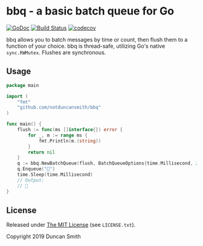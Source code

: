# bbq - a basic batch queue for Go

[![GoDoc](https://godoc.org/github.com/notduncansmith/bbq?status.svg)](https://godoc.org/github.com/notduncansmith/bbq) [![Build Status](https://travis-ci.com/notduncansmith/bbq.svg?branch=master)](https://travis-ci.com/notduncansmith/bbq) [![codecov](https://codecov.io/gh/notduncansmith/bbq/branch/master/graph/badge.svg)](https://codecov.io/gh/notduncansmith/bbq)

bbq allows you to batch messages by time or count, then flush them to a function of your choice. bbq is thread-safe, utilizing Go's native `sync.RWMutex`. Flushes are synchronous.

## Usage

```go
package main

import (
    "fmt"
    "github.com/notduncansmith/bbq"
)

func main() {
    flush := func(ms []interface{}) error {
		for _, m := range ms {
			fmt.Println(m.(string))
		}
		return nil
	}
	q := bbq.NewBatchQueue(flush, BatchQueueOptions{time.Millisecond, 2})
	q.Enqueue("🍖")
	time.Sleep(time.Millisecond)
	// Output:
	// 🍖
}
```

## License

Released under [The MIT License](https://opensource.org/licenses/MIT) (see `LICENSE.txt`).

Copyright 2019 Duncan Smith
